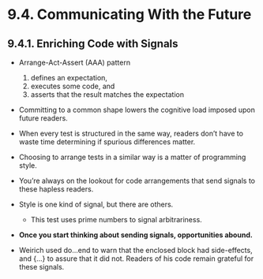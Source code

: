 # 9.4. Communicating With the Future

## 9.4.1. Enriching Code with Signals

+ Arrange-Act-Assert (AAA) pattern
    1. defines an expectation,
    2. executes some code, and
    3. asserts that the result matches the expectation

+ Committing to a common shape lowers the cognitive load imposed upon future readers.

+ When every test is structured in the same way, readers don’t have to waste time determining if spurious differences matter.

+ Choosing to arrange tests in a similar way is a matter of programming style.

+ You’re always on the lookout for code arrangements that send signals to these hapless readers.

+ Style is one kind of signal, but there are others.
    + This test uses prime numbers to signal arbitrariness.

+ **Once you start thinking about sending signals, opportunities abound.**

+ Weirich used do...end to warn that the enclosed block had side-effects, and {...} to assure that it did not. Readers of his code remain grateful for these signals.


